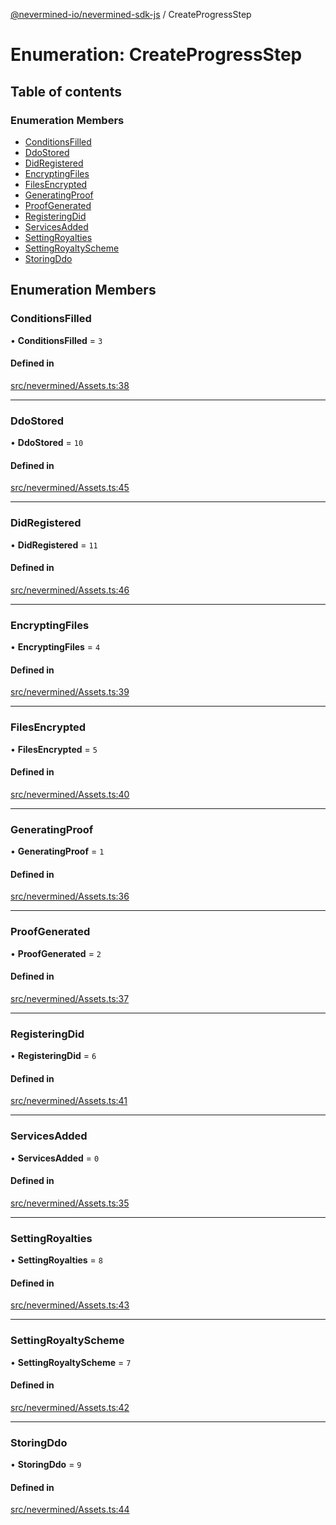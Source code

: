[@nevermined-io/nevermined-sdk-js](../code-reference.md) / CreateProgressStep

# Enumeration: CreateProgressStep

## Table of contents

### Enumeration Members

- [ConditionsFilled](CreateProgressStep.md#conditionsfilled)
- [DdoStored](CreateProgressStep.md#ddostored)
- [DidRegistered](CreateProgressStep.md#didregistered)
- [EncryptingFiles](CreateProgressStep.md#encryptingfiles)
- [FilesEncrypted](CreateProgressStep.md#filesencrypted)
- [GeneratingProof](CreateProgressStep.md#generatingproof)
- [ProofGenerated](CreateProgressStep.md#proofgenerated)
- [RegisteringDid](CreateProgressStep.md#registeringdid)
- [ServicesAdded](CreateProgressStep.md#servicesadded)
- [SettingRoyalties](CreateProgressStep.md#settingroyalties)
- [SettingRoyaltyScheme](CreateProgressStep.md#settingroyaltyscheme)
- [StoringDdo](CreateProgressStep.md#storingddo)

## Enumeration Members

### ConditionsFilled

• **ConditionsFilled** = ``3``

#### Defined in

[src/nevermined/Assets.ts:38](https://github.com/nevermined-io/sdk-js/blob/a201882/src/nevermined/Assets.ts#L38)

___

### DdoStored

• **DdoStored** = ``10``

#### Defined in

[src/nevermined/Assets.ts:45](https://github.com/nevermined-io/sdk-js/blob/a201882/src/nevermined/Assets.ts#L45)

___

### DidRegistered

• **DidRegistered** = ``11``

#### Defined in

[src/nevermined/Assets.ts:46](https://github.com/nevermined-io/sdk-js/blob/a201882/src/nevermined/Assets.ts#L46)

___

### EncryptingFiles

• **EncryptingFiles** = ``4``

#### Defined in

[src/nevermined/Assets.ts:39](https://github.com/nevermined-io/sdk-js/blob/a201882/src/nevermined/Assets.ts#L39)

___

### FilesEncrypted

• **FilesEncrypted** = ``5``

#### Defined in

[src/nevermined/Assets.ts:40](https://github.com/nevermined-io/sdk-js/blob/a201882/src/nevermined/Assets.ts#L40)

___

### GeneratingProof

• **GeneratingProof** = ``1``

#### Defined in

[src/nevermined/Assets.ts:36](https://github.com/nevermined-io/sdk-js/blob/a201882/src/nevermined/Assets.ts#L36)

___

### ProofGenerated

• **ProofGenerated** = ``2``

#### Defined in

[src/nevermined/Assets.ts:37](https://github.com/nevermined-io/sdk-js/blob/a201882/src/nevermined/Assets.ts#L37)

___

### RegisteringDid

• **RegisteringDid** = ``6``

#### Defined in

[src/nevermined/Assets.ts:41](https://github.com/nevermined-io/sdk-js/blob/a201882/src/nevermined/Assets.ts#L41)

___

### ServicesAdded

• **ServicesAdded** = ``0``

#### Defined in

[src/nevermined/Assets.ts:35](https://github.com/nevermined-io/sdk-js/blob/a201882/src/nevermined/Assets.ts#L35)

___

### SettingRoyalties

• **SettingRoyalties** = ``8``

#### Defined in

[src/nevermined/Assets.ts:43](https://github.com/nevermined-io/sdk-js/blob/a201882/src/nevermined/Assets.ts#L43)

___

### SettingRoyaltyScheme

• **SettingRoyaltyScheme** = ``7``

#### Defined in

[src/nevermined/Assets.ts:42](https://github.com/nevermined-io/sdk-js/blob/a201882/src/nevermined/Assets.ts#L42)

___

### StoringDdo

• **StoringDdo** = ``9``

#### Defined in

[src/nevermined/Assets.ts:44](https://github.com/nevermined-io/sdk-js/blob/a201882/src/nevermined/Assets.ts#L44)
